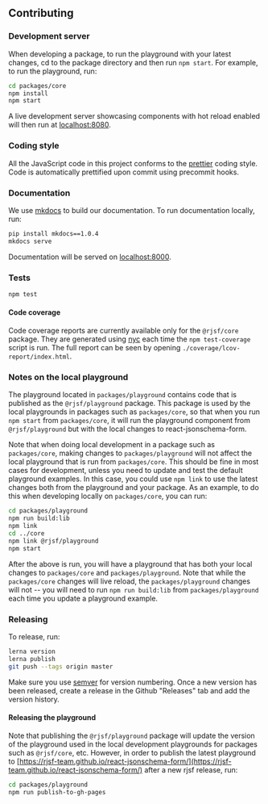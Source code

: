 ## Contributing

### Development server

When developing a package, to run the playground with your latest changes, cd to the package directory and then run `npm start`. For example, to run the playground, run:

```bash
cd packages/core
npm install
npm start
```

A live development server showcasing components with hot reload enabled will then run at [localhost:8080](http://localhost:8080).

### Coding style

All the JavaScript code in this project conforms to the [prettier](https://github.com/prettier/prettier) coding style. Code is automatically prettified upon commit using precommit hooks.

### Documentation

We use [mkdocs](https://www.mkdocs.org/) to build our documentation. To run documentation locally, run:

```bash
pip install mkdocs==1.0.4
mkdocs serve
```

Documentation will be served on [localhost:8000](http://localhost:8000).

### Tests

```bash
npm test
```

#### Code coverage

Code coverage reports are currently available only for the `@rjsf/core` package. They are generated using [nyc](https://github.com/istanbuljs/nyc) each time the `npm test-coverage` script is run.
The full report can be seen by opening `./coverage/lcov-report/index.html`.

### Notes on the local playground

The playground located in `packages/playground` contains code that is published as the `@rjsf/playground` package. This package is used by the local playgrounds in packages such as `packages/core`, so that when you run `npm start` from `packages/core`, it will run the playground component from `@rjsf/playground` but with the local changes to react-jsonschema-form.

Note that when doing local development in a package such as `packages/core`, making changes to `packages/playground` will not affect the local playground that is run from `packages/core`. This should be fine in most cases for development, unless you need to update and test the default playground examples. In this case, you could use `npm link` to use the latest changes both from the playground and your package. As an example, to do this when developing locally on `packages/core`, you can run:

```bash
cd packages/playground
npm run build:lib
npm link
cd ../core
npm link @rjsf/playground
npm start
```

After the above is run, you will have a playground that has both your local changes to `packages/core` and `packages/playground`. Note that while the `packages/core` changes will live reload, the `packages/playground` changes will not -- you will need to run `npm run build:lib` from `packages/playground` each time you update a playground example.

### Releasing

To release, run:

```bash
lerna version
lerna publish
git push --tags origin master
```

Make sure you use [semver](https://semver.org/) for version numbering. Once a new version has been released, create a release in the Github "Releases" tab and add the version history.

#### Releasing the playground

Note that publishing the `@rjsf/playground` package will update the version of the playground used in the local development playgrounds for packages such as `@rjsf/core`, etc. However, in order to publish the latest playground to [https://rjsf-team.github.io/react-jsonschema-form/](https://rjsf-team.github.io/react-jsonschema-form/) after a new rjsf release, run:

```bash
cd packages/playground
npm run publish-to-gh-pages
```